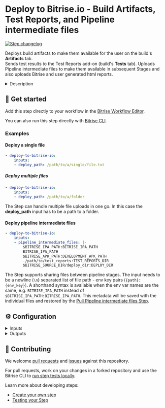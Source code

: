 # Deploy to Bitrise.io - Build Artifacts, Test Reports, and Pipeline intermediate files

[![Step changelog](https://shields.io/github/v/release/bitrise-steplib/steps-deploy-to-bitrise-io?include_prereleases&label=changelog&color=blueviolet)](https://github.com/bitrise-steplib/steps-deploy-to-bitrise-io/releases)

Deploys build artifacts to make them available for the user on the build's **Artifacts** tab.  
Sends test results to the Test Reports add-on (build's **Tests** tab).
Uploads Pipeline intermediate files to make them available in subsequent Stages and also uploads Bitrise and user generated html reports.

<details>
<summary>Description</summary>

The Step accesses artifacts from a directory specified as the `$BITRISE_DEPLOY_DIR` where artifacts generated by previous Steps gets stored. 
These artifacts are then uploaded on the **Artifacts** tab of any given build. For installable artifacts, such as IPAs or APKs, the Step can create a public install page that allows testers to install the app on their devices. 
You can also use the Step to notify users about the build. If you wish to use the Test Reports add-on, you must add this Step in your Workflow since the Step converts test results to the right format and sends them to the add-on.
The Step can also share Pipeline intermediate files. These files are build artifacts generated by Workflows in a Pipeline intended to be shared with subsequent Stages.
Also it collects and uploads all of the html reports located in the `BITRISE_HTML_REPORT_DIR` folder.

### Configuring the Build Artifact Deployment section of the Step

1. Set the value for the **Deploy directory or file path** required input. The default value is the `$BITRISE_DEPLOY_DIR` Env Var which is exposed by the Bitrise CLI.
If you provide a directory, everything in that directory, excluding sub-directories, gets uploaded. 
If you provide only a file, then only that file gets uploaded. 
To upload a directory's content recursively, you should use the **Compress the artifacts into one file?** which will compress the whole directory, with every sub-directory included.
2. Set the value of the **Notify: User Roles** input. It sends an email with the [public install URL](https://devcenter.bitrise.io/deploy/bitrise-app-deployment/) to those Bitrise users whose roles are included in this field. 
The default value is `everyone`. If you wish to notify based on user roles, add one or more roles and separate them with commas, for example, `developers`, `admins`. If you don't want to notify anyone, set the input to `none`.
3. Set the **Notify: Emails** sensitive input. It sends the public install URL in an email to the email addresses provided here. If you’re adding multiple email address, make sure to separate them with commas. 
The recipients do not have to be in your Bitrise team. Please note that if the email address is associated with a Bitrise account, the user must be [watching](https://devcenter.bitrise.io/builds/configuring-notifications/#watching-an-app) the app.
4. The **Enable public page for the App?** required input is set to `true` by default. It creates a long and random URL which can be shared with those who do not have a Bitrise account. 
If you set this input to `false`, the **Notify: Emails** input will be ignored and the **Notify: User Roles** will receive the build URL instead of the public install URL.
5. With the **Compress the artifacts into one file?** required input set to `true`, you can compress the artifacts found in the Deploy directory into a single file.
You can specify a custom name for the zip file with the `zip_name` option. If you don't specify one, the default `Deploy directory` name will be used. 
If the **Compress the artifacts into one file?** is set to `false`, the artifacts in the Deploy directory will be deployed separately.
6. With the **Format for the BITRISE_PUBLIC_INSTALL_PAGE_URL_MAP output** required input field, you can customize the output format of the public install page’s multiple artifact URLs so that the next Step can render the output (for example, our **Send a Slack message** Step). 
Provide a language template description using [https://golang.org/pkg/text/template](https://golang.org/pkg/text/template) so that the **Deploy to Bitrise.io** Step can build the required custom output.
7. With the **Format for the BITRISE_PERMANENT_DOWNLOAD_URL_MAP output** required input, you can customize the output format of the `BITRISE_PERMANENT_DOWNLOAD_URL_MAP` so that the next Step can render the output.
The next Steps will use this input to generate the related output in the specified format. The output contains multiple permanent URLs for multiple artifacts.
Provide a language template description using [https://golang.org/pkg/text/template](https://golang.org/pkg/text/template) so that the **Deploy to Bitrise.io** Step can build the required custom output.
8. The **Test API's base URL** and the **API Token** input fields are automatically populated for you.
9. The html report upload does not have any specific settings because it will happen automatically.

### Configuring the Pipeline Intermediate File Sharing section of the Step

The **Files to share between pipeline stages** input specifies the files meant to be intermediate files shared between the Pipeline Stages. When uploading the Pipeline intermediate files, you must assign environment variable keys to them in the **Files to share between pipeline stages** input.
The inputs `path:env_key` values will be saved together with the file and later automatically reconstructed by the [Pull Pipeline intermediate files Step](https://www.bitrise.io/integrations/steps/pull-intermediate-files). 
You can use a shorthand of just `env_var` for `$env_var:env_var`, when the `env_var` holds the path to the file(s) you want to share with subsequent stages.
The directories you specify will be archived and uploaded as a single file.

#### Configuring the Debug section of the Step

If you wish to use any of the Step’s debug features, set the following inputs:
1. In the **Name of the compressed artifact (without .zip extension)** input you can add a custom name for the compressed artifact. If you leave this input empty, the default `Deploy directory` name is used.
Please note that this input only works if you set the **Compress the artifacts into one file?** input to `true`.
2. The **Bitrise Build URL** and the **Bitrise Build API Token** inputs are automatically populated.
3. If **The Enable Debug Mode** required input is set to `true`, the Step prints more verbose logs. It is `false` by default. 
4. If you need a specific [bundletool version](https://github.com/google/bundletool/releases) other than the default value, you can modify the value of the **Bundletool version** required input. 
Bundletool generates an APK from an Android App Bundle so that you can test the APK.

### Troubleshooting

- If your users did not get notified via email, check the **Enable public page for the App?** input. If it is set to `false`, no email notifications will be sent.
- If there are no artifacts uploaded on the **APPS & ARTIFACTS tab**, then check the logs to see if the directory you used in the **Deploy directory or file path** input contained any artifacts. 
- If the email is not received, we recommend, that you check if the email is associated with Bitrise account and if so, if the account is “watching” the app.

### Useful links

- [Deployment on Bitrise](https://devcenter.bitrise.io/deploy/deployment-index/)
- [Watching an app](https://devcenter.bitrise.io/builds/configuring-notifications/#watching-an-app)
- [Using artifacts from different Stages](https://devcenter.bitrise.io/en/builds/build-pipelines/configuring-a-bitrise-pipeline.html#using-artifacts-from-different-stages)
- [Viewing HTML reports](https://devcenter.bitrise.io/en/builds/build-data-and-troubleshooting/viewing-html-reports)
  
  ### Related Steps

- [Deploy to Google Play](https://www.bitrise.io/integrations/steps/google-play-deploy)
- [Deploy to iTunesConnect](https://www.bitrise.io/integrations/steps/deploy-to-itunesconnect-deliver)
- [Pull Pipeline intermediate files](https://www.bitrise.io/integrations/steps/pull-intermediate-files)
</details>

## 🧩 Get started

Add this step directly to your workflow in the [Bitrise Workflow Editor](https://devcenter.bitrise.io/steps-and-workflows/steps-and-workflows-index/).

You can also run this step directly with [Bitrise CLI](https://github.com/bitrise-io/bitrise).

### Examples

#### Deploy a single file

```yaml
- deploy-to-bitrise-io:
    inputs:
    - deploy_path: /path/to/a/single/file.txt
```

##### Deploy multiple files

```yaml
- deploy-to-bitrise-io:
    inputs:
    - deploy_path: /path/to/a/folder
```

The Step can handle multiple file uploads in one go. In this case the **deploy_path** input has to be a path to a folder.

#### Deploy pipeline intermediate files

```yaml
- deploy-to-bitrise-io:
    inputs:
    - pipeline_intermediate_files: |-
        $BITRISE_IPA_PATH:BITRISE_IPA_PATH
        BITRISE_IPA_PATH
        $BITRISE_APK_PATH:DEVELOPMENT_APK_PATH
        ./path/to/test_reports:TEST_REPORTS_DIR
        $BITRISE_SOURCE_DIR/deploy_dir:DEPLOY_DIR
```

The Step supports sharing files between pipeline stages. The input needs to be a newline (`\n`) separated list of file path - env key pairs (`{path}:{env_key}`).
A shorthand syntax is available when the env var names are the same, e.g. `BITRISE_IPA_PATH` instead of `$BITRISE_IPA_PATH:BITRISE_IPA_PATH`. 
This metadata will be saved with the individual files and restored by the [Pull Pipeline intermediate files Step](https://www.bitrise.io/integrations/steps/pull-intermediate-files).


## ⚙️ Configuration

<details>
<summary>Inputs</summary>

| Key | Description | Flags | Default |
| --- | --- | --- | --- |
| `deploy_path` | Specify the directory or file path which will be deployed.  If the specified path is a directory, then every file in the specified directory, excluding sub-directories, will be deployed.  To upload the directory's content recursively, you should use the **Compress the artifacts into one file?** option which compresses the whole directory, with every sub-directory included.  If you specify a file path, then only the specified file will be deployed.  |  | `$BITRISE_DEPLOY_DIR` |
| `is_compress` | If this option is set to `true` and a Deploy directory was specified,  the artifacts in that directory will be compressed into a single ZIP file.  You can specify a custom name for the ZIP using the `zip_name` option. If you do not specify a custom name, the default `Deploy directory` name will be used.  If this option is set to `false`, the artifacts found in the Deploy directory folder will be deployed separately. | required | `false` |
| `zip_name` | If you do not specify a custom name, the Deploy directory name will be used. You can specify a custom name for the ZIP using the `zip_name` option.   This option only works if you selected *true* for *is_compress*. |  |  |
| `notify_user_groups` | Your App's user roles you want to notify. Separate the role names with commas. Possible role names:  * none * testers * developers * admins * owner * everyone  An example to notify your developers and testers:  `testers, developers`  If you want to notify everyone in the app's team, just specify `everyone`.  If you don't want to notify anyone, set this to `none`.  |  | `everyone` |
| `notify_email_list` | Email addresses to notify. Separate them with commas.  You can specify any email address, the recipients don't have to be in your team.  Please note that if the email address is associated with a Bitrise account,  the user must be [watching](https://devcenter.bitrise.io/builds/configuring-notifications/#watching-an-app) the app.  | sensitive |  |
| `is_enable_public_page` | If this option is enabled, a public install page will be available with a long and random URL which can be shared with others who are not registered on Bitrise.  If you disable this option, the **Notify: Emails** option will be ignored and the **Notify: User Roles** users will receive the build's URL instead of the public page's URL!  | required | `true` |
| `bundletool_version` | If you need a specific [bundletool version]((https://github.com/google/bundletool/releases) other than the default version,   you can modify the value of the **Bundletool version** required input. | required | `1.15.0` |
| `build_url` | Unique build URL of this build on Bitrise.io | required | `$BITRISE_BUILD_URL` |
| `build_api_token` | The build's API Token for the build on Bitrise.io | required, sensitive | `$BITRISE_BUILD_API_TOKEN` |
| `pipeline_intermediate_files` | A newline (`\n`) separated list of file path - env key pairs (`{path}:{env_key}`).  The input uses a `{path}:{env_key}` syntax. The colon character (`:`) is the delimiter between the file path and the environment variable key. A shorthand syntax of `ENV_VAR` can be used for `$ENV_VAR:ENV_VAR` when the name of the env var in the current workflow will become the shared env_key.   The file path can be specified with environment variables or direct paths,   and can point to both a local file or directory: ``` $BITRISE_IPA_PATH:BITRISE_IPA_PATH BITRISE_IPA_PATH $BITRISE_APK_PATH:DEVELOPMENT_APK_PATH ./path/to/test_reports:TEST_REPORTS_DIR $BITRISE_SOURCE_DIR/deploy_dir:DEPLOY_DIR ``` |  |  |
| `addon_api_base_url` | The URL where test API is accessible.  | required | `https://vdt.bitrise.io/test` |
| `addon_api_token` | The token required to authenticate with the API.  | sensitive | `$ADDON_VDTESTING_API_TOKEN` |
| `public_install_page_url_map_format` | Provide a language template description using [Golang templates](https://golang.org/pkg/text/template) so that the **Deploy to Bitrise.io** Step can build the required custom output. | required | `{{range $index, $element := .}}{{if $index}}\|{{end}}{{$element.File}}=>{{$element.URL}}{{end}}` |
| `permanent_download_url_map_format` | Provide a language template description using [Golang templates](https://golang.org/pkg/text/template) so that the **Deploy to Bitrise.io** Step can build the required custom output for the permanent download URL.   | required | `{{range $index, $element := .}}{{if $index}}\|{{end}}{{$element.File}}=>{{$element.URL}}{{end}}` |
| `details_page_url_map_format` | Provide a language template description using [Golang templates](https://golang.org/pkg/text/template) so that the **Deploy to Bitrise.io** Step can build the required custom output for the details page URL.                                                                                                                                                                                                                                                                                                                                                                                                                                                                                                 | required | `{{range $index, $element := .}}{{if $index}}\|{{end}}{{$element.File}}=>{{$element.URL}}{{end}}` |
| `files_to_redact` | A newline (`\n`) separated list of file paths to redact secrets from before the step deploys them. |  |  |
| `debug_mode` | The Step will print more verbose logs if enabled. | required | `false` |
</details>

<details>
<summary>Outputs</summary>

| Environment Variable | Description |
| --- | --- |
| `BITRISE_PUBLIC_INSTALL_PAGE_URL` | Public Install Page's URL, if the *Enable public page for the App?* option was *enabled*. |
| `BITRISE_PUBLIC_INSTALL_PAGE_URL_MAP` | Public Install Page URLs by the artifact's file path. Only set it if the *Enable public page for the App?* option was *enabled*.  The default format is `KEY1=>VALUE\|KEY2=>VALUE` but is controlled by the `public_install_page_url_map_format` input  Examples:  - $BITRISE_DEPLOY_DIR/ios_app.ipa=>https://ios_app/public/install/page - $BITRISE_DEPLOY_DIR/android_app.apk=>https://android_app/public/install/page\|$BITRISE_DEPLOY_DIR/ios_app.ipa=>https://ios_app/public/install/page |
| `BITRISE_PERMANENT_DOWNLOAD_URL_MAP` | The output contains permanent Download URLs for each artifact. The URLs can be shared in any communication channel and they won't expire. The default format is `KEY1=>VALUE\|KEY2=>VALUE` where key is the filename and the value is the URL. If you change `permanent_download_url_map_format` input then that will modify the format of this Env Var. You can customize the format of the multiple URLs.  Examples:  - $BITRISE_DEPLOY_DIR/ios_app.ipa=>https://app.bitrise.io/artifacts/ipa-slug/download - $BITRISE_DEPLOY_DIR/android_app.apk=>https://app.bitrise.io/artifacts/apk-slug/download\|$BITRISE_DEPLOY_DIR/ios_app.ipa=>https://app.bitrise.io/artifacts/ipa-slug/download |
| `BITRISE_ARTIFACT_DETAILS_PAGE_URL` | Details Page's URL.                                                                                                                                                                                                                                                                                                                                                                                                                                                                                                                                                                                                                                                                          |
| `BITRISE_ARTIFACT_DETAILS_PAGE_URL_MAP` | Details Page URLs by the artifact's path. The default format is `KEY1=>VALUE\|KEY2=>VALUE` but is controlled by the `details_page_url_map_format` input  Examples:  - $BITRISE_DEPLOY_DIR/ios_app.ipa=>https://app.bitrise.io/apps/ios_app/installable-artifacts/ipa-slug - $BITRISE_DEPLOY_DIR/android_app.apk=>https://app.bitrise.io/apps/android_app/installable-artifacts/apk-slug\|$BITRISE_DEPLOY_DIR/ios_app.ipa=>https://app.bitrise.io/apps/ios_app/installable-artifacts/ipa-slug                                                                                                                                                                                                 |
</details>

## 🙋 Contributing

We welcome [pull requests](https://github.com/bitrise-steplib/steps-deploy-to-bitrise-io/pulls) and [issues](https://github.com/bitrise-steplib/steps-deploy-to-bitrise-io/issues) against this repository.

For pull requests, work on your changes in a forked repository and use the Bitrise CLI to [run step tests locally](https://devcenter.bitrise.io/bitrise-cli/run-your-first-build/).

Learn more about developing steps:

- [Create your own step](https://devcenter.bitrise.io/contributors/create-your-own-step/)
- [Testing your Step](https://devcenter.bitrise.io/contributors/testing-and-versioning-your-steps/)
